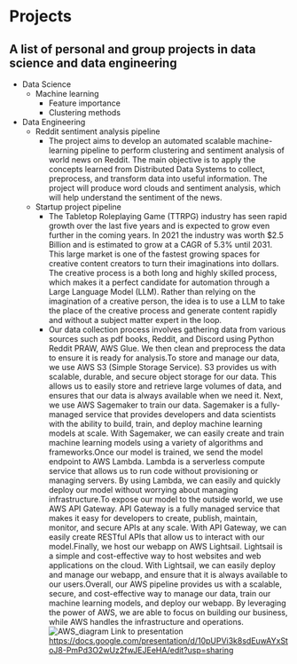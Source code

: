 # Projects
## A list of personal and group projects in data science and data engineering
- Data Science
    - Machine learning
        - Feature importance
        - Clustering methods
- Data Engineering
    - Reddit sentiment analysis pipeline
        - The project aims to develop an automated scalable machine-learning pipeline to perform
clustering and sentiment analysis of world news on Reddit. The main objective is to apply the
concepts learned from Distributed Data Systems to collect, preprocess, and transform data into
useful information. The project will produce word clouds and sentiment analysis, which will help
understand the sentiment of the news.
    - Startup project pipeline
        - The Tabletop Roleplaying Game (TTRPG) industry has seen rapid growth over the last five years and is expected to grow even further in the coming years. In 2021 the industry was worth $2.5 Billion and is estimated to grow at a CAGR of 5.3% until 2031. This large market is one of the fastest growing spaces for creative content creators to turn their imaginations into dollars. The creative process is a both long and highly skilled process, which makes it a perfect candidate for automation through a Large Language Model (LLM). Rather than relying on the imagination of a creative person, the idea is to use a LLM to take the place of the creative process and generate content rapidly and without a subject matter expert in the loop. 
        - Our data collection process involves gathering data from various sources such as pdf books, Reddit, and Discord using Python Reddit PRAW, AWS Glue. We then clean and preprocess the data to ensure it is ready for analysis.To store and manage our data, we use AWS S3 (Simple Storage Service). S3 provides us with scalable, durable, and secure object storage for our data. This allows us to easily store and retrieve large volumes of data, and ensures that our data is always available when we need it. Next, we use AWS Sagemaker to train our data. Sagemaker is a fully-managed service that provides developers and data scientists with the ability to build, train, and deploy machine learning models at scale. With Sagemaker, we can easily create and train machine learning models using a variety of algorithms and frameworks.Once our model is trained, we send the model endpoint to AWS Lambda. Lambda is a serverless compute service that allows us to run code without provisioning or managing servers. By using Lambda, we can easily and quickly deploy our model without worrying about managing infrastructure.To expose our model to the outside world, we use AWS API Gateway. API Gateway is a fully managed service that makes it easy for developers to create, publish, maintain, monitor, and secure APIs at any scale. With API Gateway, we can easily create RESTful APIs that allow us to interact with our model.Finally, we host our webapp on AWS Lightsail. Lightsail is a simple and cost-effective way to host websites and web applications on the cloud. With Lightsail, we can easily deploy and manage our webapp, and ensure that it is always available to our users.Overall, our AWS pipeline provides us with a scalable, secure, and cost-effective way to manage our data, train our machine learning models, and deploy our webapp. By leveraging the power of AWS, we are able to focus on building our business, while AWS handles the infrastructure and operations.
        ![AWS_diagram](https://github.com/matthewmarwedel/Startup_Team/assets/108997562/d263f65d-5d85-4a95-8ff5-b01c0c242d09)
Link to presentation https://docs.google.com/presentation/d/10pUPVi3k8sdEuwAYxStoJ8-PmPd3O2wUz2fwJEJEeHA/edit?usp=sharing
